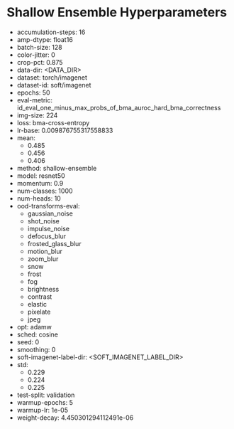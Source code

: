 # Shallow Ensemble Hyperparameters

- accumulation-steps: 16
- amp-dtype: float16
- batch-size: 128
- color-jitter: 0
- crop-pct: 0.875
- data-dir: <DATA_DIR>
- dataset: torch/imagenet
- dataset-id: soft/imagenet
- epochs: 50
- eval-metric: id_eval_one_minus_max_probs_of_bma_auroc_hard_bma_correctness
- img-size: 224
- loss: bma-cross-entropy
- lr-base: 0.009876755317558833
- mean: 
  - 0.485
  - 0.456
  - 0.406
- method: shallow-ensemble
- model: resnet50
- momentum: 0.9
- num-classes: 1000
- num-heads: 10
- ood-transforms-eval: 
  - gaussian_noise
  - shot_noise
  - impulse_noise
  - defocus_blur
  - frosted_glass_blur
  - motion_blur
  - zoom_blur
  - snow
  - frost
  - fog
  - brightness
  - contrast
  - elastic
  - pixelate
  - jpeg
- opt: adamw
- sched: cosine
- seed: 0
- smoothing: 0
- soft-imagenet-label-dir: <SOFT_IMAGENET_LABEL_DIR>
- std: 
  - 0.229
  - 0.224
  - 0.225
- test-split: validation
- warmup-epochs: 5
- warmup-lr: 1e-05
- weight-decay: 4.450301294112491e-06
